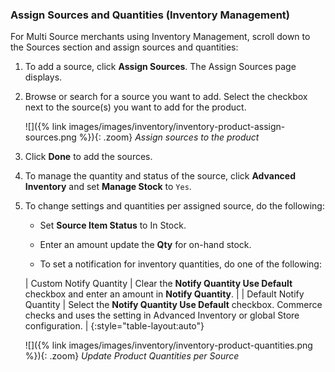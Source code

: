 
### Assign Sources and Quantities (Inventory Management)

For Multi Source merchants using Inventory Management, scroll down to the Sources section and assign sources and quantities:

1. To add a source, click **Assign Sources**. The Assign Sources page displays.

1. Browse or search for a source you want to add. Select the checkbox next to the source(s) you want to add for the product.

    ![]({% link images/images/inventory/inventory-product-assign-sources.png %}){: .zoom}
    *Assign sources to the product*

1. Click **Done** to add the sources.

1. To manage the quantity and status of the source, click **Advanced Inventory** and set **Manage Stock** to `Yes`.

1. To change settings and quantities per assigned source, do the following:

    * Set **Source Item Status** to In Stock.

    * Enter an amount update the **Qty** for on-hand stock.

    * To set a notification for inventory quantities, do one of the following:

    | Custom Notify Quantity | Clear the **Notify Quantity Use Default** checkbox and enter an amount in **Notify Quantity**. |
    | Default Notify Quantity | Select the **Notify Quantity Use Default** checkbox. Commerce checks and uses the setting in Advanced Inventory or global Store configuration. |
    {:style="table-layout:auto"}

    ![]({% link images/images/inventory/inventory-product-quantities.png %}){: .zoom}
    *Update Product Quantities per Source*
